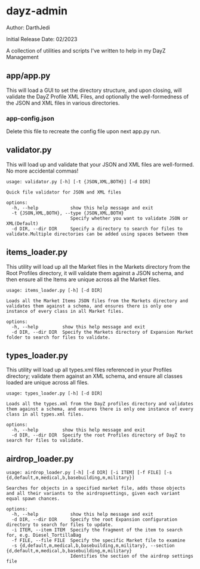 # dayz-admin
Author: 
    DarthJedi

Initial Release Date: 
    02/2023

A collection of utilities and scripts I've written to help in my DayZ Management

## app/app.py

This will load a GUI to set the directory structure, and upon closing, will validate the DayZ Profile XML Files, and optionally the well-formedness of the JSON and XML files in various directories.

### app-config.json

Delete this file to recreate the config file upon next app.py run.

## validator.py

This will load up and validate that your JSON and XML files are well-formed.  No more accidental commas!  

```
usage: validator.py [-h] [-t {JSON,XML,BOTH}] [-d DIR]

Quick file validator for JSON and XML files

options:
  -h, --help            show this help message and exit
  -t {JSON,XML,BOTH}, --type {JSON,XML,BOTH}
                        Specify whether you want to validate JSON or XML(Default)
  -d DIR, --dir DIR     Specify a directory to search for files to validate.Multiple directories can be added using spaces between them
```
## items_loader.py

This utility will load up all the Market files in the Markets directory from the Root Profiles directory, it will validate them against a JSON schema, and then ensure all the Items are unique across all the Market files.

```
usage: items_loader.py [-h] [-d DIR]

Loads all the Market Items JSON files from the Markets directory and validates them against a schema, and ensures there is only one instance of every class in all Market files.

options:
  -h, --help         show this help message and exit
  -d DIR, --dir DIR  Specify the Markets directory of Expansion Market folder to search for files to validate.

```
## types_loader.py

This utility will load up all types.xml files referenced in your Profiles directory; validate them against an XML schema, and ensure all classes loaded are unique across all files.

```
usage: types_loader.py [-h] [-d DIR]

Loads all the types.xml from the DayZ profiles directory and validates them against a schema, and ensures there is only one instance of every class in all types.xml files.

options:
  -h, --help         show this help message and exit
  -d DIR, --dir DIR  Specify the root Profiles directory of DayZ to search for files to validate.
```

## airdrop_loader.py

```
usage: airdrop_loader.py [-h] [-d DIR] [-i ITEM] [-f FILE] [-s {d,default,m,medical,b,basebuilding,m,military}]

Searches for objects in a specified market file, adds those objects and all their variants to the airdropsettings, given each variant equal spawn chances.

options:
  -h, --help            show this help message and exit
  -d DIR, --dir DIR     Specify the root Expansion configuration directory to search for files to update.
  -i ITEM, --item ITEM  Specify the fragment of the item to search for, e.g. Diesel_TortillaBag
  -f FILE, --file FILE  Specify the specific Market file to examine
  -s {d,default,m,medical,b,basebuilding,m,military}, --section {d,default,m,medical,b,basebuilding,m,military}
                        Identifies the section of the airdrop settings file

```